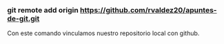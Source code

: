### git remote add origin https://github.com/rvaldez20/apuntes-de-git.git
Con este comando vinculamos nuestro repositorio local con github.

